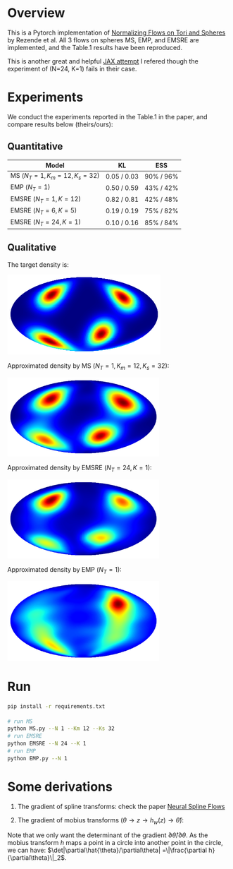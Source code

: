 # Overview
This is a Pytorch implementation of [Normalizing Flows on Tori and Spheres](https://arxiv.org/abs/2002.02428) by Rezende et al. All 3 flows on spheres MS, EMP, and EMSRE are implemented, and the Table.1 results have been reproduced. 

This is another great and helpful [JAX attempt](https://github.com/katalinic/sdflows) I refered though the experiment of (N=24, K=1) fails in their case.

# Experiments

We conduct the experiments reported in the Table.1 in the paper, and compare results below (theirs/ours):

## Quantitative

| Model                       | KL          | ESS       |
| --------------------------- | ----------- | --------- |
| MS ($N_T=1,K_m=12,K_s= 32$) | 0.05 / 0.03 | 90% / 96% |
| EMP ($N_T=1$)               | 0.50 / 0.59 | 43% / 42% |
| EMSRE ($N_T=1, K=12$)       | 0.82 / 0.81 | 42% / 48% |
| EMSRE ($N_T=6, K=5$)        | 0.19 / 0.19 | 75% / 82% |
| EMSRE ($N_T=24, K=1$)       | 0.10 / 0.16 | 85% / 84% |

## Qualitative

The target density is:

![s2_target_density](md.assets/README/s2_target_density.png)

Approximated density by MS ($N_T=1,K_m=12,K_s= 32$):

<img src="md.assets/README/flow_density_MS.png" alt="flow_density_MS" style="zoom:67%;" />

Approximated density by EMSRE ($N_T=24, K=1$):

<img src="md.assets/README/flow_density_EMSRE.png" alt="flow_density_EMSRE" style="zoom:67%;" />

Approximated density by EMP ($N_T=1$):

<img src="md.assets/README/flow_density_EMP.png" alt="flow_density_EMP" style="zoom:67%;" />

# Run

```bash
pip install -r requirements.txt

# run MS
python MS.py --N 1 --Km 12 --Ks 32
# run EMSRE
python EMSRE --N 24 --K 1
# run EMP
python EMP.py --N 1
```

# Some derivations

1. The gradient of spline transforms: check the paper [Neural Spline Flows](https://proceedings.neurips.cc/paper/2019/hash/7ac71d433f282034e088473244df8c02-Abstract.html)

2. The gradient of mobius transforms ($\theta\rightarrow z\rightarrow h_w(z)\rightarrow \hat{\theta}$):

Note that we only want the determinant of the gradient $\partial\hat{\theta}/\partial\theta$. 
As the mobius transform $h$ maps a point in a circle into another point in the circle, 
we can have: $\det|\partial\hat{\theta}/\partial\theta| =\|\frac{\partial h}{\partial\theta}\|_2$.
